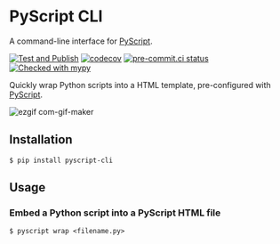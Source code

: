 # PyScript CLI

A command-line interface for [PyScript](https://pyscript.net).

[![Test and Publish](https://github.com/mattkram/pyscript-cli/actions/workflows/main.yml/badge.svg)](https://github.com/mattkram/pyscript-cli/actions/workflows/main.yml)
[![codecov](https://codecov.io/gh/mattkram/pyscript-cli/branch/main/graph/badge.svg?token=dCxt9oBQPL)](https://codecov.io/gh/mattkram/pyscript-cli)
[![pre-commit.ci status](https://results.pre-commit.ci/badge/github/mattkram/pyscript-cli/main.svg)](https://results.pre-commit.ci/latest/github/mattkram/pyscript-cli/main)
[![Checked with mypy](http://www.mypy-lang.org/static/mypy_badge.svg)](http://mypy-lang.org/)

Quickly wrap Python scripts into a HTML template, pre-configured with [PyScript](https://pyscript.net).

![ezgif com-gif-maker](https://user-images.githubusercontent.com/11037737/166255722-269b8dc0-8b60-4521-a383-f4273f5645a5.gif)

## Installation

```shell
$ pip install pyscript-cli
```

## Usage

### Embed a Python script into a PyScript HTML file

```shell
$ pyscript wrap <filename.py>
```
